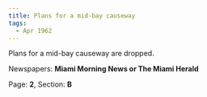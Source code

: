 ```yaml
---  
title: Plans for a mid-bay causeway  
tags:  
  - Apr 1962  
---  
```

  
Plans for a mid-bay causeway are dropped.  
  
Newspapers: **Miami Morning News or The Miami Herald**  
  
Page: **2**, Section: **B** 
